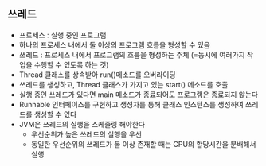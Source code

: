 ## 쓰레드
- 프로세스 : 실행 중인 프로그램
- 하나의 프로세스 내에서 둘 이상의 프로그램 흐름을 형성할 수 있음
- 쓰레드 : 프로세스 내에서 프로그램의 흐름을 형성하는 주체 (=동시에 여러가지 작업을 수행할 수 있도록 하는 것)
- Thread 클래스를 상속받아 run()메소드를 오버라이딩
- 쓰레드를 생성하고, Thread 클래스가 가지고 있는 start() 메소드를 호출
- 실행 중인 쓰레드가 있다면 main 메소드가 종료되어도 프로그램은 종료되지 않는다
- Runnable 인터페이스를 구현하고 생성자를 통해 클래스 인스턴스를 생성하여 쓰레드를 생성할 수 있다
- JVM은 쓰레드의 실행을 스케줄링 해야한다
   - 우선순위가 높은 쓰레드의 실행을 우선
   - 동일한 우선순위의 쓰레드가 둘 이상 존재할 때는 CPU의 할당시간을 분배해서 실행